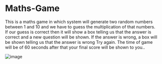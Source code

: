 # Maths-Game
This is a maths game in which system will generate two random numbers between 1 and 10 and we have to guess the multiplication of that numbers. If our guess is correct then it will show a box telling us that the answer is correct and a new question will be shown. If the answer is wrong, a box will be shown telling us that the answer is wrong Try again. The time of game will be of 60 seconds after that your final score will be shown to you..

![image](https://github.com/Xevelyn17/Maths-Game/assets/156883894/9fa6ebce-1972-4a1a-aae8-6636cc67f10d)


